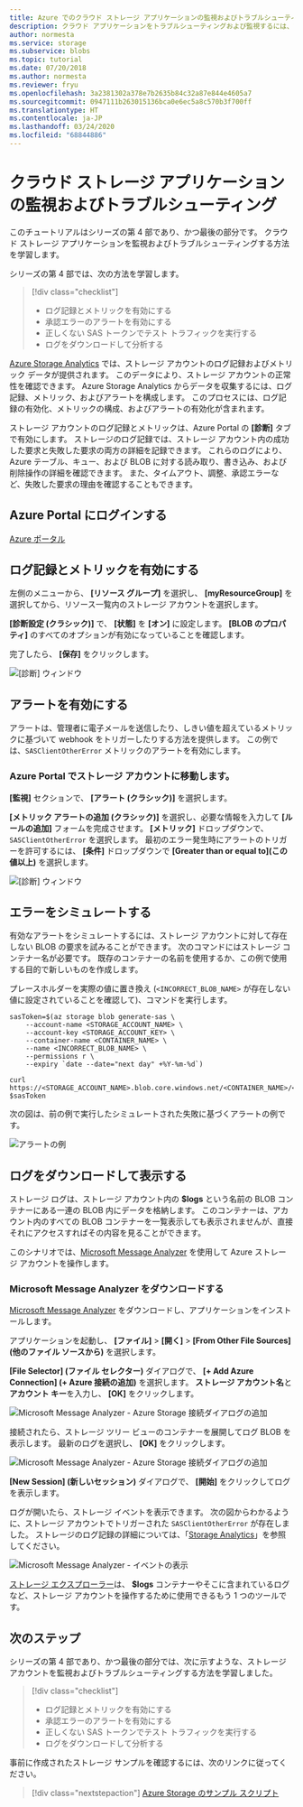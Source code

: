 ```yaml
---
title: Azure でのクラウド ストレージ アプリケーションの監視およびトラブルシューティング | Microsoft Docs
description: クラウド アプリケーションをトラブルシューティングおよび監視するには、診断ツール、メトリック、およびアラートを使用します。
author: normesta
ms.service: storage
ms.subservice: blobs
ms.topic: tutorial
ms.date: 07/20/2018
ms.author: normesta
ms.reviewer: fryu
ms.openlocfilehash: 3a2381302a378e7b2635b84c32a87e844e4605a7
ms.sourcegitcommit: 0947111b263015136bca0e6ec5a8c570b3f700ff
ms.translationtype: HT
ms.contentlocale: ja-JP
ms.lasthandoff: 03/24/2020
ms.locfileid: "68844886"
---
```

# <a name="monitor-and-troubleshoot-a-cloud-storage-application"></a>クラウド ストレージ アプリケーションの監視およびトラブルシューティング

このチュートリアルはシリーズの第 4 部であり、かつ最後の部分です。 クラウド ストレージ アプリケーションを監視およびトラブルシューティングする方法を学習します。

シリーズの第 4 部では、次の方法を学習します。

> [!div class="checklist"]
> * ログ記録とメトリックを有効にする
> * 承認エラーのアラートを有効にする
> * 正しくない SAS トークンでテスト トラフィックを実行する
> * ログをダウンロードして分析する

[Azure Storage Analytics](../common/storage-analytics.md) では、ストレージ アカウントのログ記録およびメトリック データが提供されます。 このデータにより、ストレージ アカウントの正常性を確認できます。 Azure Storage Analytics からデータを収集するには、ログ記録、メトリック、およびアラートを構成します。 このプロセスには、ログ記録の有効化、メトリックの構成、およびアラートの有効化が含まれます。

ストレージ アカウントのログ記録とメトリックは、Azure Portal の **[診断]** タブで有効にします。 ストレージのログ記録では、ストレージ アカウント内の成功した要求と失敗した要求の両方の詳細を記録できます。 これらのログにより、Azure テーブル、キュー、および BLOB に対する読み取り、書き込み、および削除操作の詳細を確認できます。 また、タイムアウト、調整、承認エラーなど、失敗した要求の理由を確認することもできます。

## <a name="log-in-to-the-azure-portal"></a>Azure Portal にログインする

[Azure ポータル](https://portal.azure.com)

## <a name="turn-on-logging-and-metrics"></a>ログ記録とメトリックを有効にする

左側のメニューから、 **[リソース グループ]** を選択し、 **[myResourceGroup]** を選択してから、リソース一覧内のストレージ アカウントを選択します。

**[診断設定 (クラシック)]** で、 **[状態]** を **[オン]** に設定します。 **[BLOB のプロパティ]** のすべてのオプションが有効になっていることを確認します。

完了したら、 **[保存]** をクリックします。

![[診断] ウィンドウ](media/storage-monitor-troubleshoot-storage-application/enable-diagnostics.png)

## <a name="enable-alerts"></a>アラートを有効にする

アラートは、管理者に電子メールを送信したり、しきい値を超えているメトリックに基づいて webhook をトリガーしたりする方法を提供します。 この例では、`SASClientOtherError` メトリックのアラートを有効にします。

### <a name="navigate-to-the-storage-account-in-the-azure-portal"></a>Azure Portal でストレージ アカウントに移動します。

**[監視]** セクションで、 **[アラート (クラシック)]** を選択します。

**[メトリック アラートの追加 (クラシック)]** を選択し、必要な情報を入力して **[ルールの追加]** フォームを完成させます。 **[メトリック]** ドロップダウンで、`SASClientOtherError` を選択します。 最初のエラー発生時にアラートのトリガーを許可するには、 **[条件]** ドロップダウンで **[Greater than or equal to]\(この値以上\)** を選択します。

![[診断] ウィンドウ](media/storage-monitor-troubleshoot-storage-application/add-alert-rule.png)

## <a name="simulate-an-error"></a>エラーをシミュレートする

有効なアラートをシミュレートするには、ストレージ アカウントに対して存在しない BLOB の要求を試みることができます。 次のコマンドにはストレージ コンテナー名が必要です。 既存のコンテナーの名前を使用するか、この例で使用する目的で新しいものを作成します。

プレースホルダーを実際の値に置き換え (`<INCORRECT_BLOB_NAME>` が存在しない値に設定されていることを確認して)、コマンドを実行します。

```azurecli-interactive
sasToken=$(az storage blob generate-sas \
    --account-name <STORAGE_ACCOUNT_NAME> \
    --account-key <STORAGE_ACCOUNT_KEY> \
    --container-name <CONTAINER_NAME> \
    --name <INCORRECT_BLOB_NAME> \
    --permissions r \
    --expiry `date --date="next day" +%Y-%m-%d`)

curl https://<STORAGE_ACCOUNT_NAME>.blob.core.windows.net/<CONTAINER_NAME>/<INCORRECT_BLOB_NAME>?$sasToken
```

次の図は、前の例で実行したシミュレートされた失敗に基づくアラートの例です。

 ![アラートの例](media/storage-monitor-troubleshoot-storage-application/email-alert.png)

## <a name="download-and-view-logs"></a>ログをダウンロードして表示する

ストレージ ログは、ストレージ アカウント内の **$logs** という名前の BLOB コンテナーにある一連の BLOB 内にデータを格納します。 このコンテナーは、アカウント内のすべての BLOB コンテナーを一覧表示しても表示されませんが、直接それにアクセスすればその内容を見ることができます。

このシナリオでは、[Microsoft Message Analyzer](https://technet.microsoft.com/library/jj649776.aspx) を使用して Azure ストレージ アカウントを操作します。

### <a name="download-microsoft-message-analyzer"></a>Microsoft Message Analyzer をダウンロードする

[Microsoft Message Analyzer](https://www.microsoft.com/download/details.aspx?id=44226) をダウンロードし、アプリケーションをインストールします。

アプリケーションを起動し、 **[ファイル]**  >  **[開く]**  >  **[From Other File Sources] \(他のファイル ソースから)** を選択します。

**[File Selector] \(ファイル セレクター)** ダイアログで、 **[+ Add Azure Connection] \(+ Azure 接続の追加)** を選択します。 **ストレージ アカウント名**と**アカウント キー**を入力し、 **[OK]** をクリックします。

![Microsoft Message Analyzer - Azure Storage 接続ダイアログの追加](media/storage-monitor-troubleshoot-storage-application/figure3.png)

接続されたら、ストレージ ツリー ビューのコンテナーを展開してログ BLOB を表示します。 最新のログを選択し、 **[OK]** をクリックします。

![Microsoft Message Analyzer - Azure Storage 接続ダイアログの追加](media/storage-monitor-troubleshoot-storage-application/figure4.png)

**[New Session] \(新しいセッション)** ダイアログで、 **[開始]** をクリックしてログを表示します。

ログが開いたら、ストレージ イベントを表示できます。 次の図からわかるように、ストレージ アカウントでトリガーされた `SASClientOtherError` が存在しました。 ストレージのログ記録の詳細については、「[Storage Analytics](../common/storage-analytics.md)」を参照してください。

![Microsoft Message Analyzer - イベントの表示](media/storage-monitor-troubleshoot-storage-application/figure5.png)

[ストレージ エクスプローラー](https://azure.microsoft.com/features/storage-explorer/)は、 **$logs** コンテナーやそこに含まれているログなど、ストレージ アカウントを操作するために使用できるもう 1 つのツールです。

## <a name="next-steps"></a>次のステップ

シリーズの第 4 部であり、かつ最後の部分では、次に示すような、ストレージ アカウントを監視およびトラブルシューティングする方法を学習しました。

> [!div class="checklist"]
> * ログ記録とメトリックを有効にする
> * 承認エラーのアラートを有効にする
> * 正しくない SAS トークンでテスト トラフィックを実行する
> * ログをダウンロードして分析する

事前に作成されたストレージ サンプルを確認するには、次のリンクに従ってください。

> [!div class="nextstepaction"]
> [Azure Storage のサンプル スクリプト](storage-samples-blobs-cli.md)